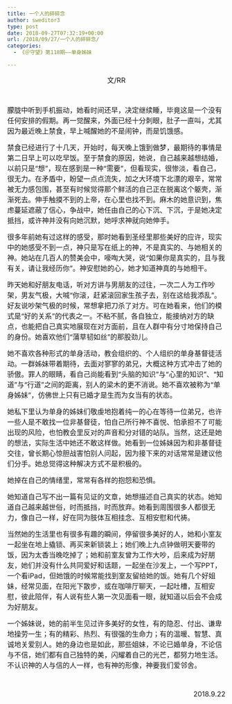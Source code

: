 ```yaml
---
title: 一个人的碎碎念
author: sweditor3
type: post
date: 2018-09-27T07:32:19+00:00
url: /2018/09/27/一个人的碎碎念/
categories:
  - 《＠守望》第118期——单身姊妹

---
```

<p style="text-align: center;">
  <span style="font-size: 12pt;">文/RR</span>
</p>

&nbsp;

<span style="font-size: 12pt;">朦胧中听到手机振动，她看时间还早，决定继续睡，毕竟这是一个没有任何安排的假期。再一觉醒来，外面已经十分刺眼，肚子一直叫，尤其因为最近晚上禁食，早上喊醒她的不是闹钟，而是饥饿感。</span>

<span style="font-size: 12pt;">禁食已经进行了十几天，开始时，每天晚上饿到做梦，最期待的事情是第二日早上可以吃早饭。至于禁食的原因，她说，自己越来越想结婚，以前只是“想”，现在感到是一种“需要”，但看现实，很惨淡，看自己，很无力。在矛盾中，盼望一点点流失，加之大环境下北漂的艰辛，常常被无力感包围，甚至有时候觉得那个鲜活的自己正在脱离这个躯壳，渐渐死去。伸手触摸不到的上帝，在心里也找不到。麻木的她意识到，焦虑蔓延遮蔽了信心，争战中，她任由自己的心下沉、下沉，于是她决定抵挡，或许神并没有向她沉默，她呼求神就向她伸手。</span>

<span style="font-size: 12pt;">很多年前她有过这样的感受，那时她看到圣经里那些美好的应许，现实中的她感受不到一点，神只是写在纸上的神，不是真实的、与她相关的神。她站在几百人的赞美会中，嚎啕大哭，说“如果你是真实的，且与我有关，请让我经历你”。神安慰她的心，她才知道神真的与她相干。</span>

<span style="font-size: 12pt;">昨天她和好朋友电话，听对方讲与男朋友的过往，一次二人为工作吵架，男友气极，大喊“你滚，赶紧滚回家生孩子去，别在这给我添乱”。好友说吵架气极的时候，常想拿把刀杀了对方。可在她看来，他们的模式是“好的关系”的代表之一。不粘不腻，各自独立，能接纳对方的缺点，也能把自己真实地展现在对方面前，且在人群中有分寸地保持自己的身份。她喜欢他们“蒲草韧如丝”的那股劲儿。</span>

<span style="font-size: 12pt;">她不喜欢各种形式的单身活动，教会组织的、个人组织的单身基督徒活动。一群姊妹带着期待，去面对寥寥的弟兄，大概这种方式冲击了她的骄傲。罪人的眼睛，看自己尚能看到“头脑的知识”与“心里的知识”、“知道”与“行道”之间的距离，别人的梁木的更不消说。她不喜欢被称为“单身姊妹”，仿佛世上只有已婚才是生而为女当有的状态。</span>

<span style="font-size: 12pt;">她私下里认为单身的姊妹们敬虔地抱着纯一的心在等待一位弟兄，也许一些人是不敢找一位非基督徒，怕自己所行神不喜悦、怕承担不了可能出现的风险，也怕教会里反对的声音和分对错的站队。当然，这还是她的想法，实际生活中她还不敢这样做。她看到一位姊妹因为和非基督徒交往，曾长期心惊胆战害怕别人问起，因为接下来的对话常常是建议他们分手。她总觉得这种解决方式不是积极的。</span>

<span style="font-size: 12pt;">她掉在自己的情绪里，常常有各样的抱怨和恐惧。</span>

<span style="font-size: 12pt;">她知道自己写不出一篇有见证的文章，她想描述自己真实的状态。她知道自己越来越世俗，时而抵挡，时而放弃。她看到周围很多人都很无力，像自己一样，好在同为肢体互相挂念、互相安慰和代祷。</span>

<span style="font-size: 12pt;">当然她的生活里也有很多有趣的瞬间，停留很多美好的人，她和小室友一起坐在地上撬锁、再买来新锁装上；她们晚上九点钟做明天要带的饭，因为太香当晚吃掉了；她和前室友曾为工作大吵，后来成为好朋友，她们并没有什么共同爱好和话题，一起坐在沙发上，一个写PPT，一个看iPad，但她饿的时候常能找到室友留给她的饭。她有几个好姐妹，经常见面，在阳光下散步，或在咖啡厅聊天，一起吐槽，互相安慰，彼此陪伴，有人说有些人第一次见面看一眼，就知道以后会不会成为好朋友。</span>

<span style="font-size: 12pt;">一个姊妹说，她的前半生见过许多美好的女性，有的隐忍、付出、谦卑地操劳一生；有的精彩、热烈、有很强的生命力；有的温暖、智慧、真诚地关爱别人。她的身边也是如此，那些姐妹，不论已婚单身，不论信与不信，她们都有自己独特的美，闪耀着自己的光芒，都努力地生活。不认识神的人与信的人一样，也有神的形像，神要我们爱邻舍。</span>

&nbsp;

<p style="text-align: right;">
  <span style="font-size: 12pt;">2018.9.22</span>
</p>

&nbsp;

&nbsp;

&nbsp;

&nbsp;

&nbsp;

&nbsp;

&nbsp;